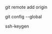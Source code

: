 git remote add origin 
<!-- 关联一个名叫origin的远程仓库 -->

git config --global
<!-- 创建全局用户名和邮箱 -->

 ssh-keygen
<!-- 证明加密 -->

